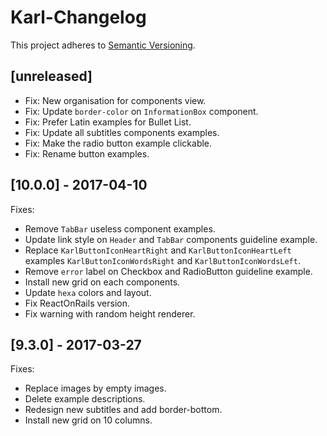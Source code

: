 # Karl-Changelog

This project adheres to [Semantic Versioning](http://semver.org/).

## [unreleased]

- Fix: New organisation for components view.
- Fix: Update `border-color` on `InformationBox` component.
- Fix: Prefer Latin examples for Bullet List.
- Fix: Update all subtitles components examples.
- Fix: Make the radio button example clickable.
- Fix: Rename button examples.

## [10.0.0] - 2017-04-10

Fixes:
- Remove `TabBar` useless component examples.
- Update link style on `Header` and `TabBar` components guideline example.
- Replace `KarlButtonIconHeartRight` and `KarlButtonIconHeartLeft` examples
  `KarlButtonIconWordsRight` and `KarlButtonIconWordsLeft`.
- Remove `error` label on Checkbox and RadioButton guideline example.
- Install new grid on each components.
- Update `hexa` colors and layout.
- Fix ReactOnRails version.
- Fix warning with random height renderer.

## [9.3.0] - 2017-03-27

Fixes:
- Replace images by empty images.
- Delete example descriptions.
- Redesign new subtitles and add border-bottom.
- Install new grid on 10 columns.
